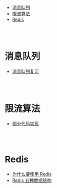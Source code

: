 - [消息队列](#消息队列)
- [限流算法](#限流算法)
- [Redis](#redis)


</br></br>


# 消息队列
- [消息队列复习](https://www.cnblogs.com/rjzheng/p/8994962.html)


</br></br>


# 限流算法
- [部分代码实现](https://zhuanlan.zhihu.com/p/228412634)


</br></br>


# Redis
- [为什么要使用 Redis](https://zhuanlan.zhihu.com/p/59168140)
- [Redis 五种数据结构](https://segmentfault.com/a/1190000022800471)